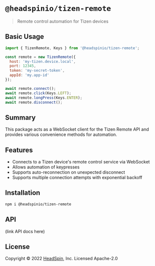 # `@headspinio/tizen-remote`

> Remote control automation for Tizen devices

## Basic Usage

```js
import { TizenRemote, Keys } from '@headspinio/tizen-remote';

const remote = new TizenRemote({
  host: 'my-tizen.device.local',
  port: 12345,
  token: 'my-secret-token',
  appId: 'my.app-id'
});

await remote.connect();
await remote.click(Keys.LEFT);
await remote.longPress(Keys.ENTER);
await remote.disconnect();
```

## Summary

This package acts as a WebSocket client for the Tizen Remote API and provides various convenience methods for automation.

## Features

- Connects to a Tizen device's remote control service via WebSocket
- Allows automation of keypresses
- Supports auto-reconnection on unexpected disconnect
- Supports multiple connection attempts with exponential backoff

## Installation

```bash
npm i @headspinio/tizen-remote
```

## API

(link API docs here)

## License

Copyright © 2022 [HeadSpin](https://headspin.io), Inc. Licensed Apache-2.0
